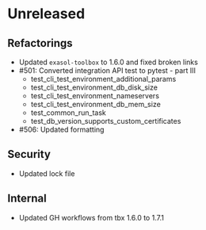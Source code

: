 # Unreleased

## Refactorings

 - Updated `exasol-toolbox` to 1.6.0 and fixed broken links
 - #501: Converted integration API test to pytest - part III
   - test_cli_test_environment_additional_params
   - test_cli_test_environment_db_disk_size
   - test_cli_test_environment_nameservers
   - test_cli_test_environment_db_mem_size
   - test_common_run_task
   - test_db_version_supports_custom_certificates
 - #506: Updated formatting

 ## Security

 - Updated lock file

## Internal

 - Updated GH workflows from tbx 1.6.0 to 1.7.1